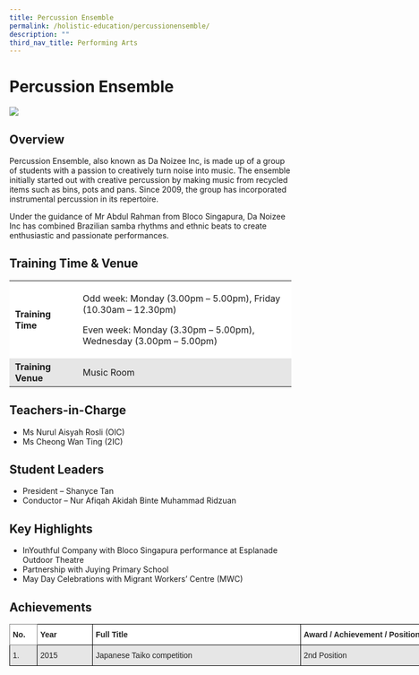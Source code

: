 ```yaml
---
title: Percussion Ensemble
permalink: /holistic-education/percussionensemble/
description: ""
third_nav_title: Performing Arts
---
```


Percussion Ensemble
===================

![](/images/Percussion_2.jpg)

Overview 
---------

Percussion Ensemble, also known as Da Noizee Inc, is made up of a group of students with a passion to creatively turn noise into music. The ensemble initially started out with creative percussion by making music from recycled items such as bins, pots and pans. Since 2009, the group has incorporated instrumental percussion in its repertoire.

Under the guidance of Mr Abdul Rahman from Bloco Singapura, Da Noizee Inc has combined Brazilian samba rhythms and ethnic beats to create enthusiastic and passionate performances.

Training Time & Venue
---------------------

<table style="box-sizing: inherit; border-collapse: collapse; border-spacing: 0px; max-width: 100%; width: 649.333px;"><tbody style="box-sizing: inherit;"><tr style="box-sizing: inherit; background: rgb(255, 255, 255);"><td style="box-sizing: inherit; padding: 5px 10px; width: 121px;"><strong style="box-sizing: inherit; font-weight: bold;">Training Time</strong></td><td style="box-sizing: inherit; padding: 5px 10px; width: 512.333px;"><p style="box-sizing: inherit; font-size: 1em;">Odd week: Monday (3.00pm – 5.00pm), Friday (10.30am – 12.30pm)</p><p style="box-sizing: inherit; font-size: 1em;">Even week: Monday (3.30pm – 5.00pm), Wednesday (3.00pm – 5.00pm)</p></td></tr><tr style="box-sizing: inherit; background: rgb(230, 230, 230);"><td style="box-sizing: inherit; padding: 5px 10px; width: 121px;"><strong style="box-sizing: inherit; font-weight: bold;">Training Venue</strong></td><td style="box-sizing: inherit; padding: 5px 10px; width: 512.333px;">Music Room</td></tr></tbody></table>

Teachers-in-Charge
------------------

*   Ms Nurul Aisyah Rosli (OIC)
*   Ms Cheong Wan Ting (2IC)

Student Leaders
---------------

*   President – Shanyce Tan
*   Conductor – Nur Afiqah Akidah Binte Muhammad Ridzuan

Key Highlights
--------------

*   InYouthful Company with Bloco Singapura performance at Esplanade Outdoor Theatre
*   Partnership with Juying Primary School
*   May Day Celebrations with Migrant Workers’ Centre (MWC)

Achievements
------------

<style type="text/css">
.tg  {border-collapse:collapse;border-spacing:0;}
.tg td{border-color:black;border-style:solid;border-width:1px;font-family:Arial, sans-serif;font-size:14px;
  overflow:hidden;padding:10px 5px;word-break:normal;}
.tg th{border-color:black;border-style:solid;border-width:1px;font-family:Arial, sans-serif;font-size:14px;
  font-weight:normal;overflow:hidden;padding:10px 5px;word-break:normal;}
.tg .tg-l2bf{background-color:#FFF;color:#222;font-weight:bold;text-align:left;vertical-align:top}
.tg .tg-h5mn{background-color:#E6E6E6;color:#222;text-align:left;vertical-align:middle}
.tg .tg-0f6e{background-color:#FFF;border-color:inherit;color:#222;font-weight:bold;text-align:left;vertical-align:top}
</style>
<table class="tg" style="undefined;table-layout: fixed; width: 770px">
<colgroup>
<col style="width: 49.2px">
<col style="width: 99.2px">
<col style="width: 372.2px">
<col style="width: 249.2px">
</colgroup>
<thead>
  <tr>
    <th class="tg-0f6e"><span style="font-weight:bold">No.</span></th>
    <th class="tg-l2bf"><span style="font-weight:bold">Year</span></th>
    <th class="tg-l2bf"><span style="font-weight:bold">Full Title</span></th>
    <th class="tg-l2bf"><span style="font-weight:bold">Award / Achievement / Position</span></th>
  </tr>
</thead>
<tbody>
  <tr>
    <td class="tg-h5mn">1.</td>
    <td class="tg-h5mn">2015</td>
    <td class="tg-h5mn">Japanese Taiko competition </td>
    <td class="tg-h5mn">2nd Position </td>
  </tr>
</tbody>
</table>